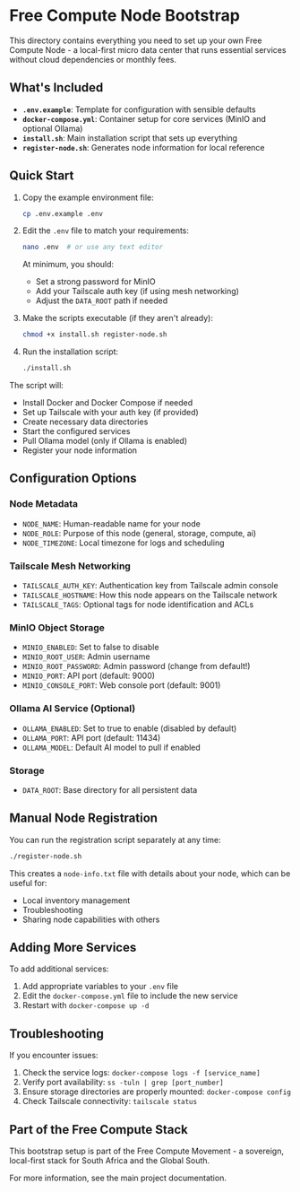 # Free Compute Node Bootstrap

This directory contains everything you need to set up your own Free Compute Node - a local-first micro data center that runs essential services without cloud dependencies or monthly fees.

## What's Included

- **`.env.example`**: Template for configuration with sensible defaults
- **`docker-compose.yml`**: Container setup for core services (MinIO and optional Ollama)
- **`install.sh`**: Main installation script that sets up everything
- **`register-node.sh`**: Generates node information for local reference

## Quick Start

1. Copy the example environment file:
   ```bash
   cp .env.example .env
   ```

2. Edit the `.env` file to match your requirements:
   ```bash
   nano .env  # or use any text editor
   ```
   
   At minimum, you should:
   - Set a strong password for MinIO
   - Add your Tailscale auth key (if using mesh networking)
   - Adjust the `DATA_ROOT` path if needed

3. Make the scripts executable (if they aren't already):
   ```bash
   chmod +x install.sh register-node.sh
   ```

4. Run the installation script:
   ```bash
   ./install.sh
   ```

The script will:
- Install Docker and Docker Compose if needed
- Set up Tailscale with your auth key (if provided)
- Create necessary data directories
- Start the configured services
- Pull Ollama model (only if Ollama is enabled)
- Register your node information

## Configuration Options

### Node Metadata
- `NODE_NAME`: Human-readable name for your node
- `NODE_ROLE`: Purpose of this node (general, storage, compute, ai)
- `NODE_TIMEZONE`: Local timezone for logs and scheduling

### Tailscale Mesh Networking
- `TAILSCALE_AUTH_KEY`: Authentication key from Tailscale admin console
- `TAILSCALE_HOSTNAME`: How this node appears on the Tailscale network
- `TAILSCALE_TAGS`: Optional tags for node identification and ACLs

### MinIO Object Storage
- `MINIO_ENABLED`: Set to false to disable
- `MINIO_ROOT_USER`: Admin username
- `MINIO_ROOT_PASSWORD`: Admin password (change from default!)
- `MINIO_PORT`: API port (default: 9000)
- `MINIO_CONSOLE_PORT`: Web console port (default: 9001)

### Ollama AI Service (Optional)
- `OLLAMA_ENABLED`: Set to true to enable (disabled by default)
- `OLLAMA_PORT`: API port (default: 11434)
- `OLLAMA_MODEL`: Default AI model to pull if enabled

### Storage
- `DATA_ROOT`: Base directory for all persistent data

## Manual Node Registration

You can run the registration script separately at any time:

```bash
./register-node.sh
```

This creates a `node-info.txt` file with details about your node, which can be useful for:
- Local inventory management
- Troubleshooting
- Sharing node capabilities with others

## Adding More Services

To add additional services:
1. Add appropriate variables to your `.env` file
2. Edit the `docker-compose.yml` file to include the new service
3. Restart with `docker-compose up -d`

## Troubleshooting

If you encounter issues:
1. Check the service logs: `docker-compose logs -f [service_name]`
2. Verify port availability: `ss -tuln | grep [port_number]`
3. Ensure storage directories are properly mounted: `docker-compose config`
4. Check Tailscale connectivity: `tailscale status`

## Part of the Free Compute Stack

This bootstrap setup is part of the Free Compute Movement - a sovereign, local-first stack for South Africa and the Global South.

For more information, see the main project documentation.
